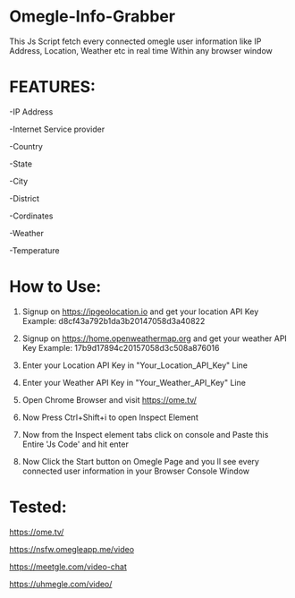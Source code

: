 # Omegle-Info-Grabber

This Js Script fetch every connected omegle user information like IP Address, Location, Weather etc in real time Within any browser window

# FEATURES: 

-IP Address

-Internet Service provider

-Country

-State

-City

-District

-Cordinates

-Weather

-Temperature


# How to Use:
 
1. Signup on https://ipgeolocation.io  and get your location API Key  Example: d8cf43a792b1da3b20147058d3a40822

2. Signup on https://home.openweathermap.org and get your weather API Key  Example: 17b9d17894c20157058d3c508a876016

3. Enter your Location API Key in "Your_Location_API_Key" Line

4. Enter your Weather API Key in "Your_Weather_API_Key" Line

5. Open Chrome Browser and visit https://ome.tv/ 

6. Now Press Ctrl+Shift+i to open Inspect Element 

7. Now from the Inspect element tabs click on console and Paste this Entire 'Js Code' and hit enter

8. Now Click the Start button on Omegle Page and you ll see every connected user information in your Browser Console Window 



# Tested:  

https://ome.tv/

https://nsfw.omegleapp.me/video

https://meetgle.com/video-chat

https://uhmegle.com/video/








